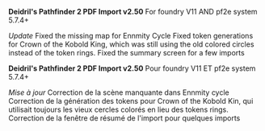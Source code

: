 **Deidril's Pathfinder 2 PDF Import v2.50**
For foundry V11 AND pf2e system 5.7.4+

*Update*
Fixed the missing map for Ennmity Cycle
Fixed token generations for Crown of the Kobold King, which was still using the old colored circles instead of the token rings.
Fixed the summary screen for a few imports

**Deidril's Pathfinder 2 PDF Import v2.50**
Pour foundry V11 ET pf2e system 5.7.4+

*Mise à jour*
Correction de la scène manquante dans Ennmity cycle
Correction de la génération des tokens pour Crown of the Kobold Kin, qui utilisait toujours les vieux cercles colorés en lieu des tokens rings.
Correction de la fenêtre de résumé de l'import pour quelques imports


